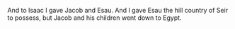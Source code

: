 And to Isaac I gave Jacob and Esau. And I gave Esau the hill country of Seir to possess, but Jacob and his children went down to Egypt.
